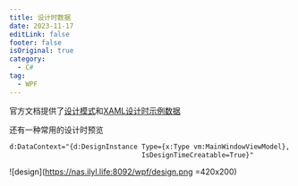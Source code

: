 ```yaml
---
title: 设计时数据
date: 2023-11-17
editLink: false
footer: false
isOriginal: true
category:
  - C#
tag:
  - WPF
---
```


官方文档提供了[设计模式](https://learn.microsoft.com/zh-cn/archive/msdn-magazine/2010/july/design-patterns-problems-and-solutions-with-model-view-viewmodel)和[XAML设计时示例数据](https://learn.microsoft.com/zh-cn/visualstudio/xaml-tools/xaml-design-time-sample-data?view=vs-2022)

还有一种常用的设计时预览

```xml
d:DataContext="{d:DesignInstance Type={x:Type vm:MainWindowViewModel},
                                 IsDesignTimeCreatable=True}"
```

![design](https://nas.ilyl.life:8092/wpf/design.png =420x200)
